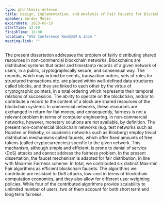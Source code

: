 ```yaml
---
type: phd-thesis-defense
title: Design, Implementation, and Analysis of Fair Faucets for Blockchain Ecosystems
speaker: Serdar Metin
expiryDate: 2023-08-10
startTime: 13:00
finishTime: 15:00
location: "AVS Conference Room@BM & Zoom "
meeting-link: ""
---
```

The present dissertation addresses the problem of fairly distributing shared resources in non-commercial blockchain networks. Blockchains are distributed systems that order and timestamp records of a given network of users, in a public, cryptographically secure, and consensual way. The records, which may in kind be events, transaction orders, sets of rules for structured transactions etc. are placed within well-defined data structures called blocks, and they are linked to each other by the virtue of cryptographic pointers, in a total ordering which represents their temporal relations of succession. The ability to operate on the blockchain, and/or to contribute a record to the content of a block are shared resources of the blockchain systems. In commercial networks, these resources are exchanged in return for fiat money, and consequently, fairness is not a relevant problem in terms of computer engineering. In non-commercial networks, however, monetary solutions are not available, by definition. The present non-commercial blockchain networks (e.g. test networks such as Ropsten or Rinkeby, or academic networks such as Bloxberg) employ trivial distribution mechanisms called faucets, which offer fixed amounts of free tokens (called cryptocurrencies) specific to the given network. This mechanism, although simple and efficient, is prone to denial of service (DoS) attacks and cannot address the fairness problem. In the present dissertation, the faucet mechanism is adapted for fair distribution, in line with Max-min Fairness scheme. In total, we contributed six distinct Max-min Fair algorithms as efficient blockchain faucets. The algorithms we contribute are resistant to DoS attacks, low-cost in terms of blockchain computation economics, and they also allow for different user weighting policies. While four of the contributed algorithms provide scalability to unlimited number of users, two of them account for both short term and long term fairness.